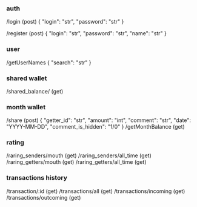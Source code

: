 ### auth
/login (post)
{
	"login": "str",
	"password": "str"
}

/register (post)
{
	"login": "str",
	"password": "str",
	"name": "str"
}

### user 
/getUserNames
{
	"search": "str"
}
<!---
для поиска пользователей (во вкладке передать)
можно искать по логину или по имени
-->


### shared wallet
/shared_balance/ (get)


### month wallet
/share (post)
{
	"getter_id": "str",
	"amount": "int",
	"comment": "str",
	"date": "YYYY-MM-DD",
	"comment_is_hidden": "1/0"
}
/getMonthBalance (get)


### rating
/raring_senders/mouth (get)
/raring_senders/all_time (get)
/raring_getters/mouth (get)
/raring_getters/all_time (get)


### transactions history
/transaction/:id (get)
/transactions/all (get)
/transactions/incoming (get)
/transactions/outcoming (get)



